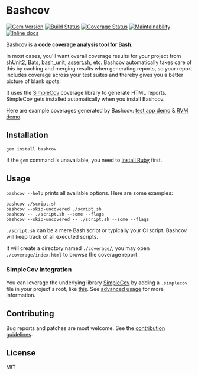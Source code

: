 # Bashcov

[![Gem Version](https://img.shields.io/gem/v/bashcov.svg)](https://rubygems.org/gems/bashcov)
[![Build Status](https://api.travis-ci.org/infertux/bashcov.svg?branch=master)](https://travis-ci.org/infertux/bashcov)
[![Coverage Status](https://coveralls.io/repos/infertux/bashcov/badge.svg?branch=master)](https://coveralls.io/r/infertux/bashcov)
[![Maintainability](https://api.codeclimate.com/v1/badges/083fdbba795049cd5f06/maintainability)](https://codeclimate.com/github/infertux/bashcov/maintainability)
[![Inline docs](http://inch-ci.org/github/infertux/bashcov.svg)](http://inch-ci.org/github/infertux/bashcov)

Bashcov is a **code coverage analysis tool for Bash**.

In most cases, you'll want overall coverage results for your project from
[shUnit2](https://github.com/kward/shunit2),
[Bats](https://github.com/bats-core/bats-core),
[bash_unit](https://github.com/pgrange/bash_unit),
[assert.sh](https://github.com/lehmannro/assert.sh),
etc.
Bashcov automatically takes care of this by caching and merging results when generating reports,
so your report includes coverage across your test suites and thereby gives you a better picture of blank spots.

It uses the [SimpleCov](https://github.com/colszowka/simplecov) coverage library to generate HTML reports.
SimpleCov gets installed automatically when you install Bashcov.

Here are example coverages generated by Bashcov:
[test app demo](https://infertux.github.com/bashcov/test_app/ "Coverage for the bundled test application") &
[RVM demo](https://infertux.github.com/bashcov/rvm/ "Coverage for RVM").

## Installation

`gem install bashcov`

If the `gem` command is unavailable, you need to [install Ruby](https://www.ruby-lang.org/en/documentation/installation/) first.

## Usage

`bashcov --help` prints all available options. Here are some examples:

    bashcov ./script.sh
    bashcov --skip-uncovered ./script.sh
    bashcov -- ./script.sh --some --flags
    bashcov --skip-uncovered -- ./script.sh --some --flags

`./script.sh` can be a mere Bash script or typically your CI script. Bashcov will keep track of all executed scripts.

It will create a directory named `./coverage/`, you may open `./coverage/index.html` to browse the coverage report.

### SimpleCov integration

You can leverage the underlying library [SimpleCov](https://github.com/colszowka/simplecov)
by adding a `.simplecov` file in your project's root, like [this](https://github.com/infertux/bashcov/blob/master/spec/test_app/.simplecov).
See [advanced usage](./USAGE.md) for more information.

## Contributing

Bug reports and patches are most welcome.
See the [contribution guidelines](https://github.com/infertux/bashcov/blob/master/CONTRIBUTING.md).

## License

MIT
